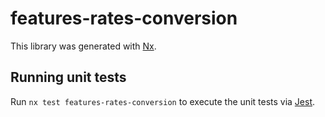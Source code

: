 # features-rates-conversion

This library was generated with [Nx](https://nx.dev).

## Running unit tests

Run `nx test features-rates-conversion` to execute the unit tests via [Jest](https://jestjs.io).
